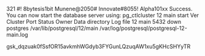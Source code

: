 321
#!
8bytesis1bit
Munene@2050#
Innovate#8055!
Alpha101xx
Success. You can now start the database server using:
    pg_ctlcluster 12 main start
Ver Cluster Port Status Owner    Data directory              Log file
12  main    5432 down   postgres /var/lib/postgresql/12/main /var/log/postgresql/postgresql-12-main.log

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
